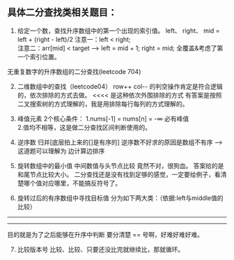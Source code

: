 ## 具体二分查找类相关题目：
1. 给定一个数，查找升序数组中的第一个出现的索引值。
left、 right、 mid = left + (right - left)/2
注意一：left < right;   
注意二：arr[mid] < target ——> left = mid + 1;   right = mid;  全覆盖&考虑了第一个索引位置。

无重复数字的升序数组的二分查找(leetcode 704)


2. 二维数组中的查找（leetcode04）
row++ col-- 的判空操作肯定是符合逻辑的，依次排除的方式去做。
<<<< 是这种依次外围排除的方式
有答案是按照二叉搜索树的方式理解的，我是用排除每行每列的方式理解的。


3. 峰值元素
2个核心条件：
1.nums[-1] = nums[n] = -∞ 必有峰值   
2.值均不相等，这是做二分查找区间判断使用的。

4. 逆序数
归并[底层拍上来的[]是有序的]
逆序数不好求的原因是数组不有序 ——> 这道题可以理解为  边计算边排序


5. 旋转数组中的最小值
中间数值与头节点比较  竟然不对，很狗血。 答案给的是和尾节点比较大小。
二分查找还是没有找到足够的感觉，一定要给例子，看清楚哪个值对应哪里，不能搞反符号了。


6. 旋转过后的有序数组中寻找目标值
分为如下两大类：（依据:left与middle值的比较）
_____________________ _____
____ ______________________
目的就是为了之后能够在升序中判断
要分清楚 == 号啊，好难好难好难。


7. 比较版本号
比较、比较、只要还没比完就继续比，那就循环。